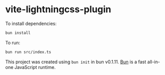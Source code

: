 # vite-lightningcss-plugin

To install dependencies:

```bash
bun install
```

To run:

```bash
bun run src/index.ts
```

This project was created using `bun init` in bun v0.1.11. [Bun](https://bun.sh) is a fast all-in-one JavaScript runtime.

